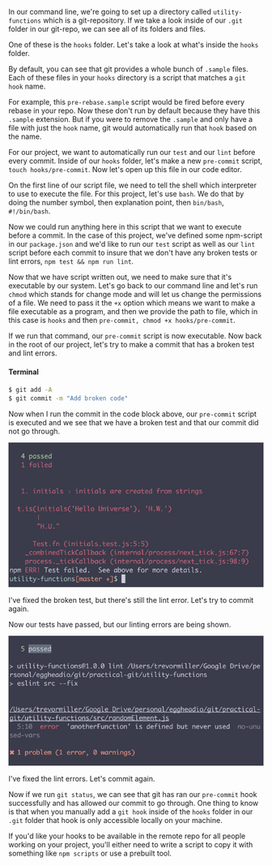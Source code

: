 In our command line, we're going to set up a directory called `utility-functions` which is a git-repository. If we take a look inside of our `.git` folder in our git-repo, we can see all of its folders and files.

One of these is the `hooks` folder. Let's take a look at what's inside the `hooks` folder.

By default, you can see that git provides a whole bunch of `.sample` files. Each of these files in your `hooks` directory is a script that matches a `git hook` name.

For example, this `pre-rebase.sample` script would be fired before every rebase in your repo. Now these don't run by default because they have this `.sample` extension. But if you were to remove the `.sample` and only have a file with just the `hook` name, git would automatically run that `hook` based on the name.

For our project, we want to automatically run our `test` and our `lint` before every commit. Inside of our `hooks` folder, let's make a new `pre-commit` script, `touch hooks/pre-commit`. Now let's open up this file in our code editor.

On the first line of our script file, we need to tell the shell which interpreter to use to execute the file. For this project, let's use `bash`. We do that by doing the number symbol, then explanation point, then `bin/bash`, `#!/bin/bash`.

Now we could run anything here in this script that we want to execute before a commit. In the case of this project, we've defined some npm-script in our `package.json` and we'd like to run our `test` script as well as our `lint` script before each commit to insure that we don't have any broken tests or lint errors, `npm test && npm run lint`.

Now that we have script written out, we need to make sure that it's executable by our system. Let's go back to our command line and let's run `chmod` which stands for change mode and will let us change the permissions of a file. We need to pass it the `+x` option which means we want to make a file executable as a program, and then we provide the path to file, which in this case is `hooks` and then `pre-commit, chmod +x hooks/pre-commit`.

If we run that command, our `pre-commit` script is now executable. Now back in the root of our project, let's try to make a commit that has a broken test and lint errors.

#### Terminal
```bash
$ git add -A
$ git commit -m "Add broken code"
```

Now when I run the commit in the code block above, our `pre-commit` script is executed and we see that we have a broken test and that our commit did not go through. 

![Test and lint errors](../images/tools-practical-git-run-scripts-on-git-events-with-git-hooks-test-and-lint-errors.png)

I've fixed the broken test, but there's still the lint error. Let's try to commit again.

Now our tests have passed, but our linting errors are being shown. 

![Only lint errors](../images/tools-practical-git-run-scripts-on-git-events-with-git-hooks-only-lint-errors.png)

I've fixed the lint errors. Let's commit again.

Now if we run `git status`, we can see that git has ran our `pre-commit` hook successfully and has allowed our commit to go through. One thing to know is that when you manually add a `git hook` inside of the `hooks` folder in our `.git` folder that hook is only accessible locally on your machine.

If you'd like your hooks to be available in the remote repo for all people working on your project, you'll either need to write a script to copy it with something like `npm scripts` or use a prebuilt tool.